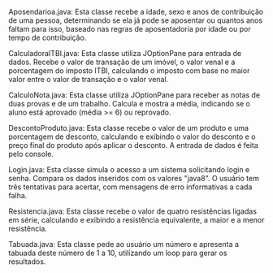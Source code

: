 Aposendarioa.java: Esta classe recebe a idade, sexo e anos de contribuição de uma pessoa, determinando se ela já pode se aposentar ou quantos anos faltam para isso, baseado nas regras de aposentadoria por idade ou por tempo de contribuição.

CalculadoraITBI.java: Esta classe utiliza JOptionPane para entrada de dados. Recebe o valor de transação de um imóvel, o valor venal e a porcentagem do imposto ITBI, calculando o imposto com base no maior valor entre o valor de transação e o valor venal.

CalculoNota.java: Esta classe utiliza JOptionPane para receber as notas de duas provas e de um trabalho. Calcula e mostra a média, indicando se o aluno está aprovado (média >= 6) ou reprovado.

DescontoProduto.java: Esta classe recebe o valor de um produto e uma porcentagem de desconto, calculando e exibindo o valor do desconto e o preço final do produto após aplicar o desconto. A entrada de dados é feita pelo console.

Login.java: Esta classe simula o acesso a um sistema solicitando login e senha. Compara os dados inseridos com os valores "java8". O usuário tem três tentativas para acertar, com mensagens de erro informativas a cada falha.

Resistencia.java: Esta classe recebe o valor de quatro resistências ligadas em série, calculando e exibindo a resistência equivalente, a maior e a menor resistência.

Tabuada.java: Esta classe pede ao usuário um número e apresenta a tabuada deste número de 1 a 10, utilizando um loop para gerar os resultados.
